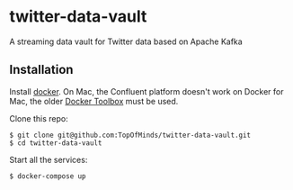 # twitter-data-vault
A streaming data vault for Twitter data based on Apache Kafka

## Installation

Install [docker](https://www.docker.com/products/docker). On Mac, the Confluent platform doesn't work on Docker for Mac, the older [Docker Toolbox](https://www.docker.com/products/docker-toolbox) must be used.

Clone this repo:

    $ git clone git@github.com:TopOfMinds/twitter-data-vault.git
    $ cd twitter-data-vault

Start all the services:

    $ docker-compose up
